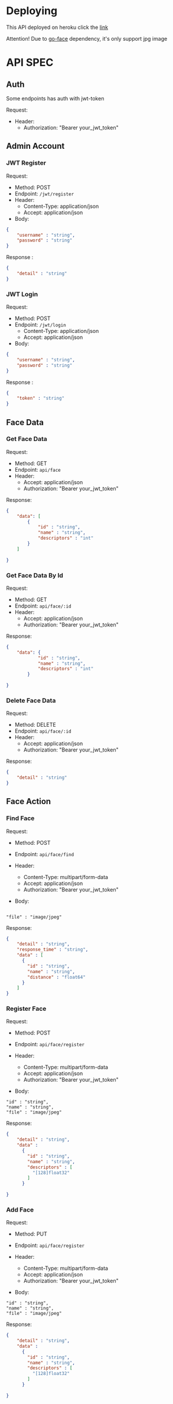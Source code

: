 # Deploying

This API deployed on heroku
click the [link](https://goface-api-echo.herokuapp.com/)

Attention!
Due to [go-face](https://github.com/Kagami/go-face) dependency, it's only support jpg image

# API SPEC

## Auth

Some endpoints has auth with jwt-token

Request:

- Header:
  - Authorization: "Bearer your_jwt_token"

## Admin Account

### JWT Register

Request:

- Method: POST
- Endpoint: `/jwt/register`
- Header:
  - Content-Type: application/json
  - Accept: application/json
- Body:

```json
{
    "username" : "string",
    "password" : "string"
}
```

Response :

```json
{
    "detail" : "string"
}
```

### JWT Login

Request:

- Method: POST
- Endpoint: `/jwt/login`
  - Content-Type: application/json
  - Accept: application/json
- Body:

```json
{
    "username" : "string",
    "password" : "string"
}
```

Response :

```json
{
    "token" : "string"
}
```

## Face Data

### Get Face Data

Request:

- Method: GET
- Endpoint: `api/face`
- Header:
  - Accept: application/json
  - Authorization: "Bearer your_jwt_token"

Response:

```json
{
    "data": [
        {
            "id" : "string",
            "name" : "string",
            "descriptors" : "int"
        }
    ]
    
}
```

### Get Face Data By Id

Request:

- Method: GET
- Endpoint: `api/face/:id`
- Header:
  - Accept: application/json
  - Authorization: "Bearer your_jwt_token"

Response:

```json
{
    "data": {
            "id" : "string",
            "name" : "string",
            "descriptors" : "int"
        }
    
}
```

### Delete Face Data

Request:

- Method: DELETE
- Endpoint: `api/face/:id`
- Header:
  - Accept: application/json
  - Authorization: "Bearer your_jwt_token"

Response:

```json
{
    "detail" : "string"
}
```

## Face Action

### Find Face

Request:

- Method: POST
- Endpoint: `api/face/find`
- Header:
  - Content-Type: multipart/form-data
  - Accept: application/json
  - Authorization: "Bearer your_jwt_token"

- Body:

```form-data

"file" : "image/jpeg"

```

Response:

```json
{
    "detail" : "string",
    "response_time" : "string",
    "data" : [
      {
        "id" : "string",
        "name" : "string",
        "distance" : "float64"
      }
    ]
}
```

### Register Face

Request:

- Method: POST
- Endpoint: `api/face/register`
- Header:
  - Content-Type: multipart/form-data
  - Accept: application/json
  - Authorization: "Bearer your_jwt_token"

- Body:

```form-data
"id" : "string",
"name" : "string",
"file" : "image/jpeg"

```

Response:

```json
{
    "detail" : "string",
    "data" : 
      {
        "id" : "string",
        "name" : "string",
        "descriptors" : [
          "[128]float32"
        ]
      }
    
}
```

### Add Face

Request:

- Method: PUT
- Endpoint: `api/face/register`
- Header:
  - Content-Type: multipart/form-data
  - Accept: application/json
  - Authorization: "Bearer your_jwt_token"

- Body:

```form-data
"id" : "string",
"name" : "string",
"file" : "image/jpeg"

```

Response:

```json
{
    "detail" : "string",
    "data" : 
      {
        "id" : "string",
        "name" : "string",
        "descriptors" : [
          "[128]float32"
        ]
      }
    
}
```

